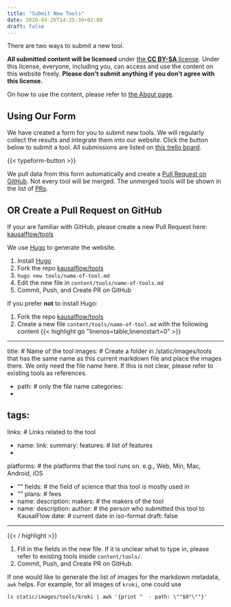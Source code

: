 ```yaml
---
title: "Submit New Tools"
date: 2020-04-26T14:25:39+02:00
draft: false
---
```


There are two ways to submit a new tool.

**All submitted content will be licensed** under [the **CC BY-SA** license](https://creativecommons.org/licenses/by-sa/4.0/). Under this license, everyone, including you, can access and use the content on this website freely. **Please don't submit anything if you don't agree with this license.**

On how to use the content, please refer to [the About page](/about/).


## Using Our Form

We have created a form for you to submit new tools. We will regularly collect the results and integrate them into our website. Click the button below to submit a tool. All submissions are listed on [this trello board](https://trello.com/b/SwVhZkOp/tools-submissions).

{{< typeform-button >}}

We pull data from this form automatically and create a [Pull Request on GitHub](https://github.com/kausalflow/tools/pulls). Not every tool will be merged. The unmerged tools will be shown in the list of [PRs](https://github.com/kausalflow/tools/pulls).

## OR Create a Pull Request on GitHub

If your are familiar with GitHub, please create a new Pull Request here: [kausalflow/tools](https://github.com/kausalflow/tools/pulls)

We use [Hugo](https://gohugo.io/) to generate the website.

1. Install [Hugo](https://gohugo.io/)
2. Fork the repo [kausalflow/tools](https://github.com/kausalflow/tools)
3. `hugo new tools/name-of-tool.md`
4. Edit the new file in `content/tools/name-of-tools.md`
5. Commit, Push, and Create PR on GitHub

If you prefer **not** to install Hugo:

1. Fork the repo [kausalflow/tools](https://github.com/kausalflow/tools)
2. Create a new file `content/tools/name-of-tool.md` with the following content
{{< highlight go "linenos=table,linenostart=0" >}}
---
title: # Name of the tool
images: # Create a folder in /static/images/tools that has the same name as this current markdown file and place the images there. We only need the file name here. If this is not clear, please refer to existing tools as references.
  - path: # only the file name
categories:
  -
tags:
  -
links: # Links related to the tool
  - name:
    link:
summary:
features: # list of features
  -
platforms: # the platforms that the tool runs on. e.g., Web, Min, Mac, Android, iOS
  - ""
fields: # the field of science that this tool is mostly used in
  - ""
plans: # fees
  - name:
    description:
makers: # the makers of the tool
  - name:
    description:
author:      # the person who submitted this tool to KausalFlow
date:   # current date in iso-format
draft: false
---
{{< / highlight >}}
1. Fill in the fields in the new file. If it is unclear what to type in, please refer to existing tools inside `content/tools/`.
2. Commit, Push, and Create PR on GitHub.


If one would like to generate the list of images for the markdown metadata, `awk` helps. For example, for all images of `kroki`, one could use

```
ls static/images/tools/kroki | awk '{print "  - path: \""$0"\""}'
```